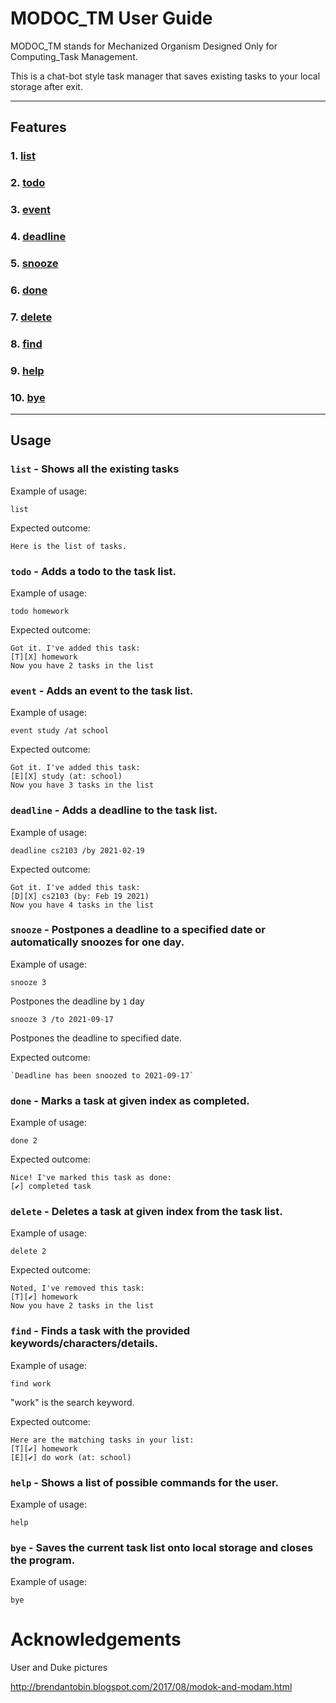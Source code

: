 # MODOC_TM User Guide

MODOC_TM stands for Mechanized Organism Designed Only for Computing_Task Management. 

This is a chat-bot style task manager that saves existing tasks to your local storage after exit.

-----
## Features


### 1. [list](#list---shows-all-the-existing-tasks)
### 2. [todo](#todo---adds-a-todo-to-the-task-list)
### 3. [event](#event---adds-an-event-to-the-task-list)
### 4. [deadline](#deadline---adds-a-deadline-to-the-task-list)
### 5. [snooze](#snooze---postpones-a-deadline-to-a-specified-date-or-automatically-snoozes-for-one-day)
### 6. [done](#done---marks-a-task-at-given-index-as-completed)
### 7. [delete](#delete---deletes-a-task-at-given-index-from-the-task-list)
### 8. [find](#find---finds-a-task-with-the-provided-keywordscharactersdetails)
### 9. [help](#help---shows-a-list-of-possible-commands-for-the-user)
### 10. [bye](#bye---saves-the-current-task-list-onto-local-storage-and-closes-the-program)
---
## Usage

### `list` - Shows all the existing tasks

Example of usage: 

    list

Expected outcome:

    Here is the list of tasks.

### `todo` - Adds a todo to the task list.
Example of usage:

    todo homework

Expected outcome:

    Got it. I've added this task:
    [T][X] homework
    Now you have 2 tasks in the list
    

### `event` - Adds an event to the task list.
Example of usage:
    
    event study /at school

Expected outcome:

    Got it. I've added this task:
    [E][X] study (at: school)
    Now you have 3 tasks in the list    


### `deadline` - Adds a deadline to the task list.
Example of usage:

    deadline cs2103 /by 2021-02-19

Expected outcome:
    
    Got it. I've added this task:
    [D][X] cs2103 (by: Feb 19 2021)
    Now you have 4 tasks in the list

### `snooze` - Postpones a deadline to a specified date or automatically snoozes for one day.

Example of usage:

    snooze 3

Postpones the deadline by `1` day

    snooze 3 /to 2021-09-17 

Postpones the deadline to specified date.

Expected outcome:
    
    `Deadline has been snoozed to 2021-09-17`

### `done` - Marks a task at given index as completed.

Example of usage:

    done 2

Expected outcome:

    Nice! I've marked this task as done:
    [✔] completed task

### `delete` - Deletes a task at given index from the task list.
Example of usage:

    delete 2

Expected outcome:
    
    Noted, I've removed this task: 
    [T][✔] homework
    Now you have 2 tasks in the list

### `find` - Finds a task with the provided keywords/characters/details.
Example of usage:

    find work

"work" is the search keyword.

Expected outcome:
    
    Here are the matching tasks in your list: 
    [T][✔] homework
    [E][✔] do work (at: school)


### `help` - Shows a list of possible commands for the user.
Example of usage:

    help

### `bye` - Saves the current task list onto local storage and closes the program.
Example of usage:
    
    bye

# Acknowledgements
User and Duke pictures

http://brendantobin.blogspot.com/2017/08/modok-and-modam.html 